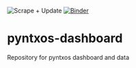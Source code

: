![Scrape + Update](https://github.com/python-sprints/pyntxos/workflows/Scrape%20+%20Update/badge.svg)
[![Binder](https://mybinder.org/badge_logo.svg)](https://mybinder.org/v2/gh/python-sprints/pyntxos-dashboard/master?urlpath=voila%2Frender%2Fdashboard.ipynb)
# pyntxos-dashboard
Repository for pyntxos dashboard and data
